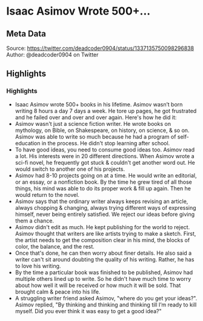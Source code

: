 # Isaac Asimov Wrote 500+...

## Meta Data

Source:  https://twitter.com/deadcoder0904/status/1337135750098296838 
Author: @deadcoder0904 on Twitter

## Highlights

### Highlights

- Isaac Asimov wrote 500+ books in his lifetime.
  Asimov wasn’t born writing 8 hours a day 7 days a week. He tore up pages, he got frustrated and he failed over and over and over again.
  Here's how he did it:
- Asimov wasn't just a science fiction writer. He wrote books on mythology, on Bible, on Shakespeare, on history, on science, & so on.
  Asimov was able to write so much because he had a program of self-education in the process. He didn't stop learning after school.
- To have good ideas, you need to consume good ideas too. Asimov read a lot. His interests were in 20 different directions.
  When Asimov wrote a sci-fi novel, he frequently got stuck & couldn't get another word out.
  He would switch to another one of his projects.
- Asimov had 8-10 projects going on at a time. He would write an editorial, or an essay, or a nonfiction book.
  By the time he grew tired of all those things, his mind was able to do its proper work & fill up again. Then he would return to the novel.
- Asimov says that the ordinary writer always keeps revising an article, always chopping & changing, always trying different ways of expressing himself, never being entirely satisfied.
  We reject our ideas before giving them a chance.
- Asimov didn't edit as much. He kept publishing for the world to reject.
  Asimov thought that writers are like artists trying to make a sketch. First, the artist needs to get the composition clear in his mind, the blocks of color, the balance, and the rest.
- Once that's done, he can then worry about finer details.
  He also said a writer can't sit around doubting the quality of his writing. Rather, he has to love his writing.
- By the time a particular book was finished to be published, Asimov had multiple others lined up to write. So he didn't have much time to worry about how well it will be received or how much it will be sold. That brought calm & peace into his life.
- A struggling writer friend asked Asimov, "where do you get your ideas?".
  Asimov replied, "By thinking and thinking and thinking till I’m ready to kill myself. Did you ever think it was easy to get a good idea?"
